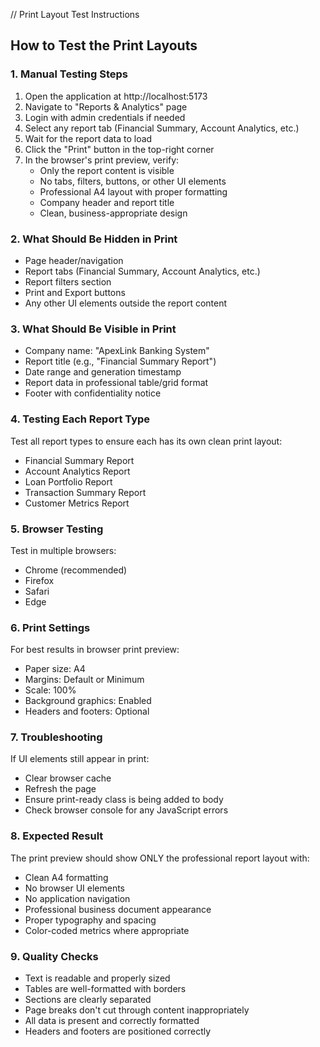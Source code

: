 // Print Layout Test Instructions

## How to Test the Print Layouts

### 1. Manual Testing Steps
1. Open the application at http://localhost:5173
2. Navigate to "Reports & Analytics" page
3. Login with admin credentials if needed
4. Select any report tab (Financial Summary, Account Analytics, etc.)
5. Wait for the report data to load
6. Click the "Print" button in the top-right corner
7. In the browser's print preview, verify:
   - Only the report content is visible
   - No tabs, filters, buttons, or other UI elements
   - Professional A4 layout with proper formatting
   - Company header and report title
   - Clean, business-appropriate design

### 2. What Should Be Hidden in Print
- Page header/navigation
- Report tabs (Financial Summary, Account Analytics, etc.)
- Report filters section
- Print and Export buttons
- Any other UI elements outside the report content

### 3. What Should Be Visible in Print
- Company name: "ApexLink Banking System"
- Report title (e.g., "Financial Summary Report")
- Date range and generation timestamp
- Report data in professional table/grid format
- Footer with confidentiality notice

### 4. Testing Each Report Type
Test all report types to ensure each has its own clean print layout:
- Financial Summary Report
- Account Analytics Report  
- Loan Portfolio Report
- Transaction Summary Report
- Customer Metrics Report

### 5. Browser Testing
Test in multiple browsers:
- Chrome (recommended)
- Firefox
- Safari
- Edge

### 6. Print Settings
For best results in browser print preview:
- Paper size: A4
- Margins: Default or Minimum
- Scale: 100%
- Background graphics: Enabled
- Headers and footers: Optional

### 7. Troubleshooting
If UI elements still appear in print:
- Clear browser cache
- Refresh the page
- Ensure print-ready class is being added to body
- Check browser console for any JavaScript errors

### 8. Expected Result
The print preview should show ONLY the professional report layout with:
- Clean A4 formatting
- No browser UI elements
- No application navigation
- Professional business document appearance
- Proper typography and spacing
- Color-coded metrics where appropriate

### 9. Quality Checks
- Text is readable and properly sized
- Tables are well-formatted with borders
- Sections are clearly separated
- Page breaks don't cut through content inappropriately
- All data is present and correctly formatted
- Headers and footers are positioned correctly

